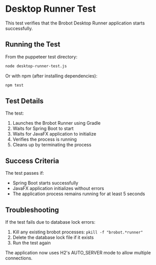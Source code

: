 # Desktop Runner Test

This test verifies that the Brobot Desktop Runner application starts successfully.

## Running the Test

From the puppeteer test directory:
```bash
node desktop-runner-test.js
```

Or with npm (after installing dependencies):
```bash
npm test
```

## Test Details

The test:
1. Launches the Brobot Runner using Gradle
2. Waits for Spring Boot to start
3. Waits for JavaFX application to initialize
4. Verifies the process is running
5. Cleans up by terminating the process

## Success Criteria

The test passes if:
- Spring Boot starts successfully
- JavaFX application initializes without errors
- The application process remains running for at least 5 seconds

## Troubleshooting

If the test fails due to database lock errors:
1. Kill any existing brobot processes: `pkill -f "brobot.*runner"`
2. Delete the database lock file if it exists
3. Run the test again

The application now uses H2's AUTO_SERVER mode to allow multiple connections.